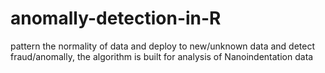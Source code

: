# anomally-detection-in-R
pattern the normality of data and deploy to new/unknown data and detect fraud/anomally,
the algorithm is built for analysis of Nanoindentation data
